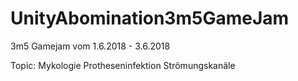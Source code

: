# UnityAbomination3m5GameJam
3m5 Gamejam vom 1.6.2018 - 3.6.2018

Topic:
Mykologie
Protheseninfektion
Strömungskanäle
